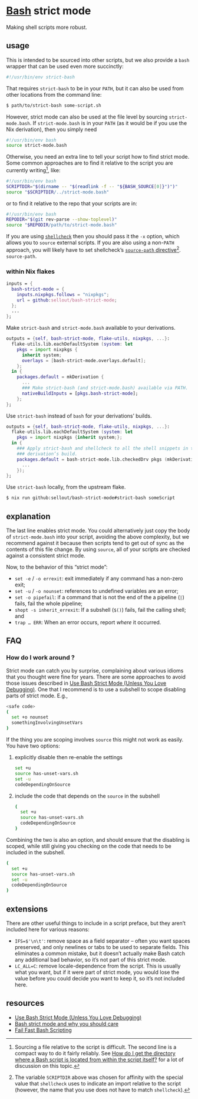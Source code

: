 # [Bash](https://www.gnu.org/software/bash/) strict mode

Making shell scripts more robust.

## usage

This is intended to be sourced into other scripts, but we also provide a `bash` wrapper that can be used even more succinctly:

```bash
#!/usr/bin/env strict-bash
```

That requires `strict-bash` to be in your `PATH`, but it can also be used from other locations from the command line:

```bash
$ path/to/strict-bash some-script.sh
```

However, strict mode can also be used at the file level by sourcing `strict-mode.bash`. If `strict-mode.bash` is in your `PATH` (as it would be if you use the Nix derivation), then you simply need

```bash
#!/usr/bin/env bash
source strict-mode.bash
```

Otherwise, you need an extra line to tell your script how to find strict mode. Some common approaches are to find it relative to the script you are currently writing[^1], like:

```bash
#!/usr/bin/env bash
SCRIPTDIR="$(dirname -- "$(readlink -f -- "${BASH_SOURCE[0]}")")"
source "$SCRIPTDIR/../strict-mode.bash"
```

or to find it relative to the repo that your scripts are in:

```bash
#!/usr/bin/env bash
REPODIR="$(git rev-parse --show-toplevel)"
source "$REPODIR/path/to/strict-mode.bash"
```

If you are using [`shellcheck`](https://www.shellcheck.net/) then you should
pass it the `-x` option, which allows you to `source` external scripts. If you
are also using a non-`PATH` approach, you will likely have to set shellcheck’s
[`source-path` directive](https://www.shellcheck.net/wiki/Directive)[^2].
`source-path`.

### within Nix flakes

```nix
inputs = {
  bash-strict-mode = {
    inputs.nixpkgs.follows = "nixpkgs";
    url = github:sellout/bash-strict-mode;
  };
  ...
};
```
Make `strict-bash` and `strict-mode.bash` available to your derivations.

```nix
outputs = {self, bash-strict-mode, flake-utils, nixpkgs, ...}:
  flake-utils.lib.eachDefaultSystem (system: let
    pkgs = import nixpkgs {
      inherit system;
      overlays = [bash-strict-mode.overlays.default];
    };
  in {
    packages.default = mkDerivation {
      ...
      ### Make strict-bash (and strict-mode.bash) available via PATH.
      nativeBuildInputs = [pkgs.bash-strict-mode];
    };
};
```

Use `strict-bash` instead of `bash` for your derivations’ builds.

```nix
outputs = {self, bash-strict-mode, flake-utils, nixpkgs, ...}:
  flake-utils.lib.eachDefaultSystem (system: let
    pkgs = import nixpkgs {inherit system;};
  in {
    ### Apply strict-bash and shellcheck to all the shell snippets in the
    ### derivation’s build.
    packages.default = bash-strict-mode.lib.checkedDrv pkgs (mkDerivation {
      ...
    });
};
```

Use `strict-bash` locally, from the upstream flake.

```bash
$ nix run github:sellout/bash-strict-mode#strict-bash someScript
```

## explanation

The last line enables strict mode. You could alternatively just copy the body of
`strict-mode.bash` into your script, avoiding the above complexity, but we
recommend against it because then scripts tend to get out of sync as the
contents of this file change. By using `source`, all of your scripts are checked
against a consistent strict mode.

Now, to the behavior of this “strict mode”:
* `set -e` / `-o errexit`: exit immediately if any command has a non-zero exit;
* `set -u` / `-o nounset`: references to undefined variables are an error;
* `set -o pipefail`: if a command that is not the end of the a pipeline (`|`)
   fails, fail the whole pipeline;
* `shopt -s inherit_errexit`: If a subshell (`$()`) fails, fail the calling
   shell; and
* `trap … ERR`: When an error occurs, report _where_ it occurred.

## FAQ

### How do I work around <some failure>?

Strict mode can catch you by surprise, complaining about various idioms that you thought were fine for years. There are some approaches to avoid those issues described in [Use Bash Strict Mode (Unless You Love Debugging)](http://redsymbol.net/articles/unofficial-bash-strict-mode/#issues-and-solutions). One that I recommend is to use a subshell to scope disabling parts of strict mode. E.g.,

```bash
<safe code>
(
  set +o nounset
  somethingInvolvingUnsetVars
)
```

If the thing you are scoping involves `source` this might not work as easily. You have two options:

1. explicitly disable then re-enable the settings

   ```bash
   set +u
   source has-unset-vars.sh
   set -u
   codeDependingOnSource
   ```

2. include the code that depends on the `source` in the subshell

   ```bash
   (
     set +u
     source has-unset-vars.sh
     codeDependingOnSource
   )
   ```

Combining the two is also an option, and should ensure that the disabling is scoped, while still giving you checking on the code that needs to be included in the subshell.

```bash
(
  set +u
  source has-unset-vars.sh
  set -u
  codeDependingOnSource
)
```

## extensions

There are other useful things to include in a script preface, but they
aren’t included here for various reasons:
* `IFS=$'\n\t'`: remove space as a field separator – often you want spaces
  preserved, and only newlines or tabs to be used to separate fields. This
  eliminates a common mistake, but it doesn’t actually make Bash catch any
  additional bad behavior, so it’s not part of this strict mode.
* `LC_ALL=C`: remove locale-dependence from the script. This is usually what
  you want, but if it were part of strict mode, you would lose the value
  before you could decide you want to keep it, so it’s not included here.

## resources

* [Use Bash Strict Mode (Unless You Love Debugging)](http://redsymbol.net/articles/unofficial-bash-strict-mode/)
* [Bash strict mode and why you should care](https://olivergondza.github.io/2019/10/01/bash-strict-mode.html)
* [Fail Fast Bash Scripting](https://dougrichardson.us/notes/fail-fast-bash-scripting.html)


[^1]: Sourcing a file relative to the script is difficult. The second line is a
    compact way to do it fairly reliably. See [How do I get the directory where
    a Bash script is located from within the script
    itself?](https://stackoverflow.com/questions/59895) for a lot of discussion
    on this topic.

[^2]: The variable `SCRIPTDIR` above was chosen for affinity with the special
    value that `shellcheck` uses to indicate an import relative to the script
    (however, the name that you use does not have to match `shellcheck`).

